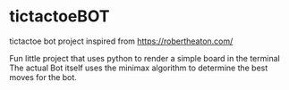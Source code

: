 # tictactoeBOT
tictactoe bot project inspired from https://robertheaton.com/

Fun little project that uses python to render a simple board in the terminal
The actual Bot itself uses the minimax algorithm to determine the best moves for the bot.
